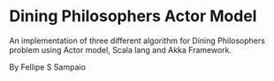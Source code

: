 # Dining Philosophers Actor Model

An implementation of three different algorithm for Dining Philosophers problem using Actor model, Scala lang and Akka Framework.

By Fellipe S Sampaio
